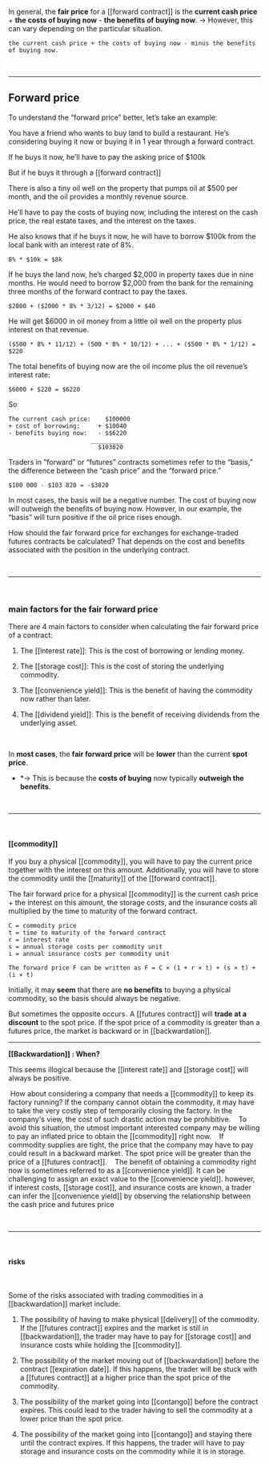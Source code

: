 In general, the **fair price** for a [[forward contract]] 
is the **current cash price** + **the costs of buying now** - **the benefits of buying now**.
-> However, this can vary depending on the particular situation.


``the current cash price + the costs of buying now - minus the benefits of buying now.``

<br>

___


## Forward price

To understand the “forward price” better, let’s take an example:

You have a friend who wants to buy land to build a restaurant. He’s considering buying it now or buying it in 1 year through a forward contract.

If he buys it now, he’ll have to pay the asking price of $100k

But if he buys it through a [[forward contract]]

There is also a tiny oil well on the property that pumps oil at $500 per month, and the oil provides a monthly revenue source.

He’ll have to pay the costs of buying now, including the interest on the cash price, the real estate taxes, and the interest on the taxes.

He also knows that if he buys it now, he will have to borrow $100k from the local bank with an interest rate of 8%.

    8% * $10k = $8k

If he buys the land now, he’s charged $2,000 in property taxes due in nine months. He would need to borrow $2,000 from the bank for the remaining three months of the forward contract to pay the taxes.

    $2000 + ($2000 * 8% * 3/12) = $2000 + $40

He will get $6000 in oil money from a little oil well on the property plus interest on that revenue.

    ($500 * 8% * 11/12) + (500 * 8% * 10/12) + ... + ($500 * 8% * 1/12) = $220

The total benefits of buying now are the oil income plus the oil revenue’s interest rate:

    $6000 + $220 = $6220

So

    The current cash price:    $100000
    + cost of borrowing:     + $10040
    - benefits buying now:   - $$6220
                           _________
                             $103820

Traders in “forward” or “futures” contracts sometimes refer to the “basis,” the difference between the “cash price” and the “forward price.”

    $100 000 - $103 820 = -$3820

In most cases, the basis will be a negative number. The cost of buying now will outweigh the benefits of buying now. However, in our example, the “basis” will turn positive if the oil price rises enough.

How should the fair forward price for exchanges for exchange-traded futures contracts be calculated? That depends on the cost and benefits associated with the position in the underlying contract.

<br>

___

<br>

### main factors for the fair forward price

There are 4 main factors to consider when calculating the fair forward price of a contract:

1. The [[interest rate]]: This is the cost of borrowing or lending money.

2. The [[storage cost]]: This is the cost of storing the underlying commodity.

3. The [[convenience yield]]: This is the benefit of having the commodity now rather than later.

4. The [[dividend yield]]: This is the benefit of receiving dividends from the underlying asset.

<br>

In **most cases**, the **fair forward price** will be **lower** than the current **spot price**.
* *-> This is because the **costs of buying** now typically **outweigh the benefits**.

<br>

___

<br>

#### [[commodity]]


If you buy a physical [[commodity]], you will have to pay the current price together with the interest on this amount. Additionally, you will have to store the commodity until the [[maturity]] of the [[forward contract]].


The fair forward price for a physical [[commodity]] is the current cash price + the interest on this amount, the storage costs, and the insurance costs all multiplied by the time to maturity of the forward contract.


```
C = commodity price
t = time to maturity of the forward contract
r = interest rate 
s = annual storage costs per commodity unit
i = annual insurance costs per commodity unit

The forward price F can be written as F = C × (1 + r × t) + (s × t) + (i × t)

```



Initially, it may **seem** that there are **no benefits** to buying a physical commodity, so the basis should always be negative.

But sometimes the opposite occurs . A [[futures contract]] will **trade at a discount** to the spot price.
If the spot price of a commodity is greater than a futures price, the market is backward or in [[backwardation]].


___


**[[Backwardation]] : When?**



This seems illogical because the [[interest rate]] and [[storage cost]] will always be positive. 


 How about considering a company that needs a [[commodity]] to keep its factory running? If the company cannot obtain the commodity, it may have to take the very costly step of temporarily closing the factory. In the company's view, the cost of such drastic action may be prohibitive.
 
 To avoid this situation, the utmost important interested company may be willing to pay an inflated price to obtain the [[commodity]] right now. 
 
 If commodity supplies are tight, the price that the company may have to pay could result in a backward market . The spot price will be greater than the price of a [[futures contract]].
 
 The benefit of obtaining a commodity right now is sometimes referred to as a [[convenience yield]]. It can be challenging to assign an exact value to the [[convenience yield]]. however, if interest costs, [[storage cost]], and insurance costs are known, a trader can infer the [[convenience yield]] by observing the relationship between the cash price and futures price

<br>

___

<br>

#### risks 

<br>

Some of the risks associated with trading commodities in a [[backwardation]] market include:

1) The possibility of having to make physical [[delivery]] of the commodity. If the [[futures contract]] expires and the market is still in [[backwardation]], the trader may have to pay for [[storage cost]] and insurance costs while holding the [[commodity]].

2) The possibility of the market moving out of [[backwardation]] before the contract [[expiration date]]. If this happens, the trader will be stuck with a [[futures contract]] at a higher price than the spot price of the commodity.

3) The possibility of the market going into [[contango]] before the contract expires. This could lead to the trader having to sell the commodity at a lower price than the spot price.

4) The possibility of the market going into [[contango]] and staying there until the contract expires. If this happens, the trader will have to pay storage and insurance costs on the commodity while it is in storage.